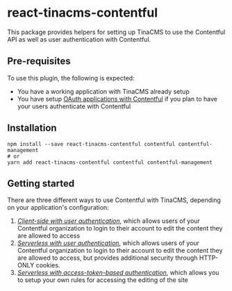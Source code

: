 # react-tinacms-contentful

This package provides helpers for setting up TinaCMS to use the Contentful API as well as user authentication with Contentful.

## Pre-requisites

To use this plugin, the following is expected:

- You have a working application with TinaCMS already setup
- You have setup [OAuth applications with Contentful](./docs/oauth.md) if you plan to have your users authenticate with Contentful

## Installation

```
npm install --save react-tinacms-contentful contentful contentful-management
# or
yarn add react-tinacms-contentful contentful contentful-management
```

## Getting started

There are three different ways to use Contentful with TinaCMS, depending on your application's configuration:

1. [*Client-side with user authentication*](./docs/client-side.md), which allows users of your Contentful organization to login to their account to edit the content they are allowed to access
1. [*Serverless with user authentication*](./docs/serverless.md#user-authentication), which allows users of your Contentful organization to login to their account to edit the content they are allowed to access, but provides additional security through HTTP-ONLY cookies.
1. [*Serverless with access-token-based authentication*](./docs/serverless.md#accesss-token-authentication), which allows you to setup your own rules for accessing the editing of the site






